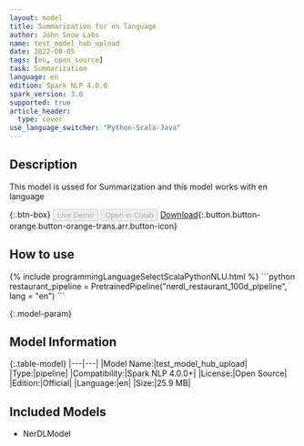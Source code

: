 ```yaml
---
layout: model
title: Summarization for en language
author: John Snow Labs
name: test_model_hub_upload
date: 2022-08-05
tags: [en, open_source]
task: Summarization
language: en
edition: Spark NLP 4.0.0
spark_version: 3.0
supported: true
article_header:
  type: cover
use_language_switcher: "Python-Scala-Java"
---
```


## Description

This model is ussed for Summarization and this model works with en language

{:.btn-box}
<button class="button button-orange" disabled>Live Demo</button>
<button class="button button-orange" disabled>Open in Colab</button>
[Download](https://s3.amazonaws.com/auxdata.johnsnowlabs.com/public/models/test_model_hub_upload_en_4.0.0_3.0_1659701044014.zip){:.button.button-orange.button-orange-trans.arr.button-icon}

## How to use



<div class="tabs-box" markdown="1">
{% include programmingLanguageSelectScalaPythonNLU.html %}
```python
restaurant_pipeline = PretrainedPipeline("nerdl_restaurant_100d_pipeline", lang = "en")
```

</div>

{:.model-param}
## Model Information

{:.table-model}
|---|---|
|Model Name:|test_model_hub_upload|
|Type:|pipeline|
|Compatibility:|Spark NLP 4.0.0+|
|License:|Open Source|
|Edition:|Official|
|Language:|en|
|Size:|25.9 MB|

## Included Models

- NerDLModel